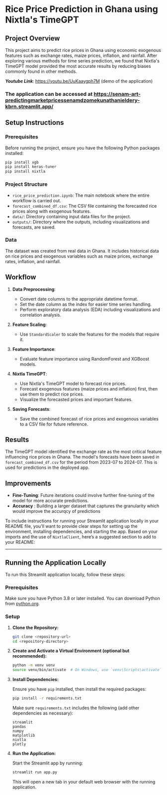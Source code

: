 
# Rice Price Prediction in Ghana using Nixtla's TimeGPT

## Project Overview

This project aims to predict rice prices in Ghana using economic exogenous features such as exchange rates, maize prices, inflation, and rainfall. After exploring various methods for time series prediction, we found that Nixtla's TimeGPT model provided the most accurate results by reducing biases commonly found in other methods.

***Youtube Link***: https://youtu.be/UuKaaygph7M (demo of the application)


### The application can be accessed at https://senam-art-predictingmarketpricessenamdzomekunathanieldery-kbrn.streamlit.app/

## Setup Instructions

### Prerequisites

Before running the project, ensure you have the following Python packages installed:

```bash
pip install xgb
pip install keras-tuner
pip install nixtla
```

### Project Structure

- `rice_price_prediction.ipynb`: The main notebook where the entire workflow is carried out.
- `forecast_combined_df.csv`: The CSV file containing the forecasted rice prices along with exogenous features.
- `data/`: Directory containing input data files for the project.
- `outputs/`: Directory where the outputs, including visualizations and forecasts, are saved.

### Data

The dataset was created from real data in Ghana. It includes historical data on rice prices and exogenous variables such as maize prices, exchange rates, inflation, and rainfall.

## Workflow

1. **Data Preprocessing**:
    - Convert date columns to the appropriate datetime format.
    - Set the date column as the index for easier time series handling.
    - Perform exploratory data analysis (EDA) including visualizations and correlation analysis.

2. **Feature Scaling**:
    - Use `StandardScaler` to scale the features for the models that require it.

3. **Feature Importance**:
    - Evaluate feature importance using RandomForest and XGBoost models.

4. **Nixtla TimeGPT**:
    - Use Nixtla's TimeGPT model to forecast rice prices. 
    - Forecast exogenous features (maize prices and inflation) first, then use them to predict rice prices.
    - Visualize the forecasted prices and important features.

5. **Saving Forecasts**:
    - Save the combined forecast of rice prices and exogenous variables to a CSV file for future reference.

## Results

The TimeGPT model identified the exchange rate as the most critical feature influencing rice prices in Ghana. The model's forecasts have been saved in `forecast_combined_df.csv` for the period from 2023-07 to 2024-07. This is used for predictions in the deployed app.

## Improvements

- **Fine-Tuning**: Future iterations could involve further fine-tuning of the model for more accurate predictions.
- **Accuracy** : Building a larger dataset that captures the granularity which would improve the accurqcy of predictions

To include instructions for running your Streamlit application locally in your README file, you'll want to provide clear steps for setting up the environment, installing dependencies, and starting the app. Based on your imports and the use of `NixtlaClient`, here’s a suggested section to add to your README:

---



## Running the Application Locally

To run this Streamlit application locally, follow these steps:

### Prerequisites

Make sure you have Python 3.8 or later installed. You can download Python from [python.org](https://www.python.org/downloads/).

### Setup

1. **Clone the Repository:**

   ```bash
   git clone <repository-url>
   cd <repository-directory>
   ```

2. **Create and Activate a Virtual Environment (optional but recommended):**

   ```bash
   python -m venv venv
   source venv/bin/activate  # On Windows, use `venv\Scripts\activate`
   ```

3. **Install Dependencies:**

   Ensure you have `pip` installed, then install the required packages:

   ```bash
   pip install -r requirements.txt
   ```

   Make sure `requirements.txt` includes the following (add other dependencies as necessary):

   ```plaintext
   streamlit
   pandas
   numpy
   matplotlib
   nixtla
   plotly
   ```


4. **Run the Application:**

   Start the Streamlit app by running:

   ```bash
   streamlit run app.py
   ```

   This will open a new tab in your default web browser with the running application.


